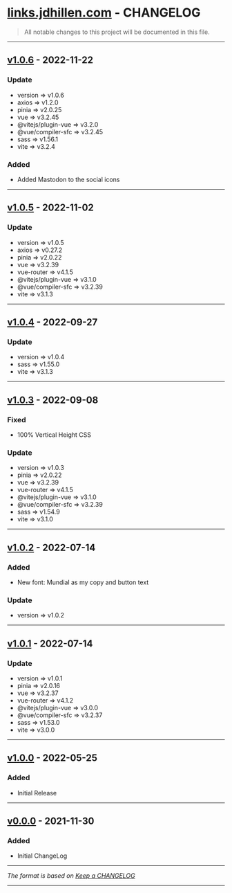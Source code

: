 # [links.jdhillen.com](https://github.com/jdhillen/links.jdhillen.com) - CHANGELOG

> All notable changes to this project will be documented in this file.

---

## [v1.0.6](https://github.com/jdhillen/links.jdhillen.com/releases/tag/1.0.6) - 2022-11-22

### Update

- version => v1.0.6
- axios => v1.2.0
- pinia => v2.0.25
- vue => v3.2.45
- @vitejs/plugin-vue => v3.2.0
- @vue/compiler-sfc => v3.2.45
- sass => v1.56.1
- vite => v3.2.4

### Added

- Added Mastodon to the social icons

---

## [v1.0.5](https://github.com/jdhillen/links.jdhillen.com/releases/tag/1.0.5) - 2022-11-02

### Update

- version => v1.0.5
- axios => v0.27.2
- pinia => v2.0.22
- vue => v3.2.39
- vue-router => v4.1.5
- @vitejs/plugin-vue => v3.1.0
- @vue/compiler-sfc => v3.2.39
- vite => v3.1.3

---

## [v1.0.4](https://github.com/jdhillen/links.jdhillen.com/releases/tag/1.0.4) - 2022-09-27

### Update

- version => v1.0.4
- sass => v1.55.0
- vite => v3.1.3

---

## [v1.0.3](https://github.com/jdhillen/links.jdhillen.com/releases/tag/1.0.3) - 2022-09-08

### Fixed

- 100% Vertical Height CSS

### Update

- version => v1.0.3
- pinia => v2.0.22
- vue => v3.2.39
- vue-router => v4.1.5
- @vitejs/plugin-vue => v3.1.0
- @vue/compiler-sfc => v3.2.39
- sass => v1.54.9
- vite => v3.1.0

---

## [v1.0.2](https://github.com/jdhillen/links.jdhillen.com/releases/tag/1.0.2) - 2022-07-14

### Added

- New font: Mundial as my copy and button text

### Update

- version => v1.0.2

---

## [v1.0.1](https://github.com/jdhillen/links.jdhillen.com/releases/tag/1.0.1) - 2022-07-14

### Update

- version => v1.0.1
- pinia => v2.0.16
- vue => v3.2.37
- vue-router => v4.1.2
- @vitejs/plugin-vue => v3.0.0
- @vue/compiler-sfc => v3.2.37
- sass => v1.53.0
- vite => v3.0.0

---

## [v1.0.0](https://github.com/jdhillen/links.jdhillen.com/releases/tag/1.0.0) - 2022-05-25

### Added

- Initial Release

---

## [v0.0.0](https://github.com/jdhillen/links.jdhillen.com/releases/tag/0.0.0) - 2021-11-30

### Added

- Initial ChangeLog

---

_The format is based on [Keep a CHANGELOG](http://keepachangelog.com)_

---
